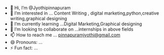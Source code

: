 - 👋 Hi, I’m @Jyothipinnapuram
- 👀 I’m interested in ... Content Writing , digital marketing,python,creative writing,graphical designing
- 🌱 I’m currently learning ...Digital Marketing,Graphical designing
- 💞️ I’m looking to collaborate on ...internships in above fields
- 📫 How to reach me ... pinnapuramjyothi@gmail.com
- 😄 Pronouns: ...
- ⚡ Fun fact: ...

<!---
Jyothipinnapuram/Jyothipinnapuram is a ✨ special ✨ repository because its `README.md` (this file) appears on your GitHub profile.
You can click the Preview link to take a look at your changes.
--->

